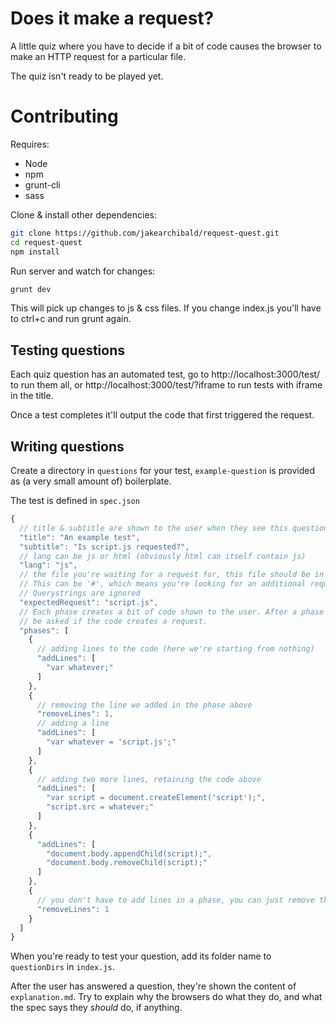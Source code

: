 # Does it make a request?

A little quiz where you have to decide if a bit of code causes the browser to make an HTTP request for a particular file.

The quiz isn't ready to be played yet.

# Contributing

Requires:

* Node
* npm
* grunt-cli
* sass

Clone & install other dependencies:

```sh
git clone https://github.com/jakearchibald/request-quest.git
cd request-quest
npm install
```

Run server and watch for changes:

```sh
grunt dev
```

This will pick up changes to js & css files. If you change index.js you'll have to ctrl+c and run grunt again.

## Testing questions

Each quiz question has an automated test, go to http://localhost:3000/test/ to run them all, or http://localhost:3000/test/?iframe to run tests with iframe in the title.

Once a test completes it'll output the code that first triggered the request.

## Writing questions

Create a directory in `questions` for your test, `example-question` is provided as (a very small amount of) boilerplate.

The test is defined in `spec.json`

```javascript
{
  // title & subtitle are shown to the user when they see this question
  "title": "An example test",
  "subtitle": "Is script.js requested?",
  // lang can be js or html (obviously html can itself contain js)
  "lang": "js",
  // the file you're waiting for a request for, this file should be in your test folder.
  // This can be '#', which means you're looking for an additional request to the current page
  // Querystrings are ignored
  "expectedRequest": "script.js",
  // Each phase creates a bit of code shown to the user. After a phase they'll
  // be asked if the code creates a request.
  "phases": [
    {
      // adding lines to the code (here we're starting from nothing)
      "addLines": [
        "var whatever;"
      ]
    },
    {
      // removing the line we added in the phase above
      "removeLines": 1,
      // adding a line
      "addLines": [
        "var whatever = 'script.js';"
      ]
    },
    {
      // adding two more lines, retaining the code above
      "addLines": [
        "var script = document.createElement('script');",
        "script.src = whatever;"
      ]
    },
    {
      "addLines": [
        "document.body.appendChild(script);",
        "document.body.removeChild(script);"
      ]
    },
    {
      // you don't have to add lines in a phase, you can just remove them
      "removeLines": 1
    }
  ]
}
```

When you're ready to test your question, add its folder name to `questionDirs` in `index.js`.

After the user has answered a question, they're shown the content of `explanation.md`. Try to explain why the browsers do what they do, and what the spec says they *should* do, if anything.
